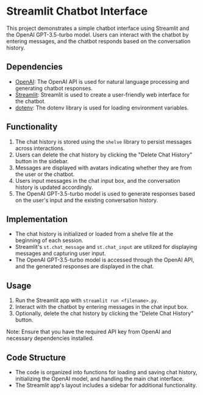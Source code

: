 # Streamlit Chatbot Interface

This project demonstrates a simple chatbot interface using Streamlit and the OpenAI GPT-3.5-turbo model. Users can interact with the chatbot by entering messages, and the chatbot responds based on the conversation history.

## Dependencies
- [OpenAI](https://beta.openai.com/signup/): The OpenAI API is used for natural language processing and generating chatbot responses.
- [Streamlit](https://streamlit.io/): Streamlit is used to create a user-friendly web interface for the chatbot.
- [dotenv](https://pypi.org/project/python-dotenv/): The dotenv library is used for loading environment variables.

## Functionality
1. The chat history is stored using the `shelve` library to persist messages across interactions.
2. Users can delete the chat history by clicking the "Delete Chat History" button in the sidebar.
3. Messages are displayed with avatars indicating whether they are from the user or the chatbot.
4. Users input messages in the chat input box, and the conversation history is updated accordingly.
5. The OpenAI GPT-3.5-turbo model is used to generate responses based on the user's input and the existing conversation history.

## Implementation
- The chat history is initialized or loaded from a shelve file at the beginning of each session.
- Streamlit's `st.chat_message` and `st.chat_input` are utilized for displaying messages and capturing user input.
- The OpenAI GPT-3.5-turbo model is accessed through the OpenAI API, and the generated responses are displayed in the chat.

## Usage
1. Run the Streamlit app with `streamlit run <filename>.py`.
2. Interact with the chatbot by entering messages in the chat input box.
3. Optionally, delete the chat history by clicking the "Delete Chat History" button.

Note: Ensure that you have the required API key from OpenAI and necessary dependencies installed.

## Code Structure
- The code is organized into functions for loading and saving chat history, initializing the OpenAI model, and handling the main chat interface.
- The Streamlit app's layout includes a sidebar for additional functionality.

